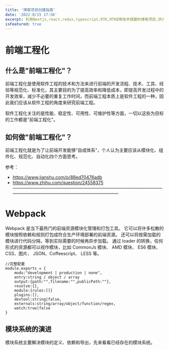 ```yaml
---
title: '博客项目创建指南'
date: '2022-8/15 17:56'
excerpt: 利用Nextjs,react,redux,typescript,RTK,RTKQ等技术搭建的博客项目,供大家参考指正
isFeatured: true
---
```


# 前端工程化
## 什么是"前端工程化"？
前端工程化是使用软件工程的技术和方法来进行前端的开发流程、技术、工具、经验等规范化、标准化，其主要目的为了提高效率和降低成本，即提高开发过程中的开发效率，减少不必要的重复工作时间，而前端工程本质上是软件工程的一种，因此我们应该从软件工程的角度来研究前端工程。

软件工程化关注的是性能、稳定性、可用性、可维护性等方面，一切以这些为目标的工作都是"前端工程化"。
## 如何做"前端工程化"？
前端工程化就是为了让前端开发能够“自成体系”，个人认为主要应该从模块化、组件化、规范化、自动化四个方面思考。


参考：
- https://www.jianshu.com/p/88ed70476adb
- https://www.zhihu.com/question/24558375
——————————————————————————————————————————————————————————
# Webpack
Webpack 是当下最热门的前端资源模块化管理和打包工具。
它可以将许多松散的模块按照依赖和规则打包成符合生产环境部署的前端资源。
还可以将按需加载的模块进行代码分隔，等到实际需要的时候再异步加载。
通过 loader 的转换，任何形式的资源都可以视作模块，比如 CommonJs 模块、 AMD 模块、 ES6 模块、CSS、图片、 JSON、Coffeescript、 LESS 等。



```JS
//完整配置
module.exports = {
    modu:"development | production | none",
    entry:string / object / array
    output:{path:"",filename:"",publicPath:""},
    resolve:{},
    module:{rules:[]}
	plugins:[],
    devtool:string|false,
    externals:string/array/object/function/regex,
    watch:true|false
}
```

## 模块系统的演进

模块系统主要解决模块的定义、依赖和导出，先来看看已经存在的模块系统。